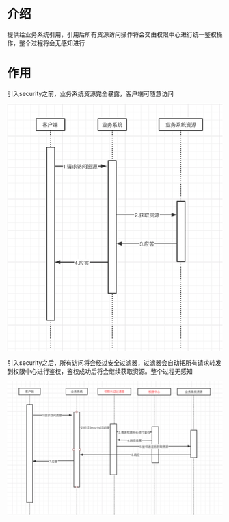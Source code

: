 # 介绍

提供给业务系统引用，引用后所有资源访问操作将会交由权限中心进行统一鉴权操作，整个过程将会无感知进行

# 作用

引入security之前，业务系统资源完全暴露，客户端可随意访问

![](asserts/no-auth.png)

引入security之后，所有访问将会经过安全过滤器，过滤器会自动把所有请求转发到权限中心进行鉴权，鉴权成功后将会继续获取资源。整个过程无感知

![](asserts/auth.png)